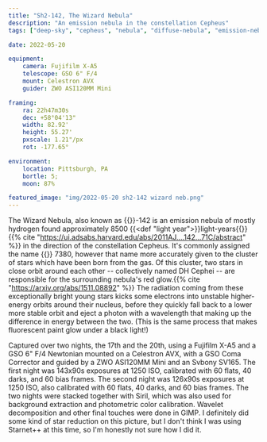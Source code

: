 ```yaml
---
title: "Sh2-142, The Wizard Nebula"
description: "An emission nebula in the constellation Cepheus"
tags: ["deep-sky", "cepheus", "nebula", "diffuse-nebula", "emission-nebula"]

date: 2022-05-20

equipment:
    camera: Fujifilm X-A5
    telescope: GSO 6" F/4
    mount: Celestron AVX
    guider: ZWO ASI120MM Mini

framing:
    ra: 22h47m30s
    dec: +58°04'13"
    width: 82.92'
    height: 55.27'
    pxscale: 1.21"/px
    rot: -177.65°

environment:
    location: Pittsburgh, PA
    bortle: 5;
    moon: 87%

featured_image: "img/2022-05-20 sh2-142 wizard neb.png"
---
```


The Wizard Nebula, also known as {{<def Sh2 />}}-142 is an emission nebula of mostly hydrogen found approximately 8500 {{<def "light year">}}light-years{{</def>}}{{% cite "https://ui.adsabs.harvard.edu/abs/2011AJ....142...71C/abstract" %}} in the direction of the constellation Cepheus. It's commonly assigned the name {{<def NGC />}} 7380, however that name more accurately given to the cluster of stars which have been born from the gas. Of this cluster, two stars in close orbit around each other -- collectively named DH Cephei -- are responsible for the surrounding nebula's red glow.{{% cite "https://arxiv.org/abs/1511.08892" %}} The radiation coming from these exceptionally bright young stars kicks some electrons into unstable higher-energy orbits around their nucleus, before they quickly fall back to a lower more stable orbit and eject a photon with a wavelength that making up the difference in energy between the two. (This is the same process that makes fluorescent paint glow under a black light!)

Captured over two nights, the 17th and the 20th, using a Fujifilm X-A5 and a GSO 6" F/4 Newtonian mounted on a Celestron AVX, with a GSO Coma Corrector and guided by a ZWO ASI120MM Mini and an Svbony SV165. The first night was 143x90s exposures at 1250 ISO, calibrated with 60 flats, 40 darks, and 60 bias frames. The second night was 126x90s exposures at 1250 ISO, also calibrated with 60 flats, 40 darks, and 60 bias frames. The two nights were stacked together with Siril, which was also used for background extraction and photometric color calibration. Wavelet decomposition and other final touches were done in GIMP. I definitely did some kind of star reduction on this picture, but I don't think I was using Starnet++ at this time, so I'm honestly not sure how I did it.
